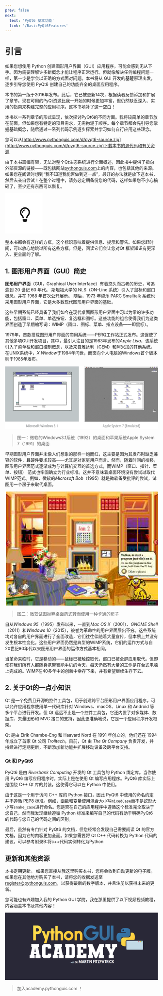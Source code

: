 ```yaml
---
prev: false
next:
  text: 'PyQt6 基本功能'
  link: '/BasicPyQt6Features'
---
```


# 引言

如果您想使用 Python 创建图形用户界面（GUI）应用程序，可能会感到无从下手。因为需要理解许多新概念才能让程序正常运行。但就像解决任何编程问题一样，第一步是学会以正确的方式面对问题。本书将从 GUI 开发的基楚原理出发，逐步引导您使用 PyQt6 创建自己的功能齐全的桌面应用程序。

本书的第一版于2016年发布。此后，它已被更新14次，根据读者反馈添加和扩展了章节。现在可用的PyQt资源比我一开始的时候更加丰富，但仍然缺乏深入、实用的指南来构建完整的应用程序。这本书填补了这一空白！

本书以一系列章节的形式呈现，依次探讨PyQt6的不同方面。我将较简单的章节放在前面，但如果您有特定的项目需求，无需拘泥于顺序。每个章节都会先引导您掌握基础概念，随后通过一系列代码示例逐步探索并学习如何自行应用这些理念。

您可以从[http://www.pythonguis.com/d/pyqt6-source.zip](http://www.pythonguis.com/d/pyqt6-source.zip)下载本书的源代码和有关资源

由于本书篇幅有限，无法对整个Qt生态系统进行全面概述，因此书中提供了指向外部资源的链接——既包括网站[pythonguis.com](https://www.pythonguis.com/)上的内容，也包括其他的来源。如果您在阅读时想到“我不知道我能否做到这一点”，最好的办法就是放下这本书，然后去亲自尝试！在整个过程中，请务必定期备份您的代码，这样如果您不小心搞砸了，至少还有东西可以恢复。

![tips](tips.png)

整本书都会有这样的方框，这个标识意味着提供信息、提示和警告。如果您赶时间，可以放心地跳过所有这些方框。但是，阅读它们会让您对Qt 框架知识有更深入、更全面的了解。

## 1. 图形用户界面（GUI）简史

 **图形用户界面**（GUI，Graphical User Interface）有着悠久而古老的历史，可追溯到
20 世纪 60 年代。 斯坦福大学的 NLS（ON-Line 系统）引入了鼠标和窗口概念。并在 1968 年首次公开展示。 随后，1973 年施乐 PARC Smalltalk 系统也采用图形用户界面，它是大多数现代图形用户界面的基础。

这些早期系统已经具备了我们如今在现代桌面图形用户界面中习以为常的许多功能，包括窗口、菜单、单选按钮、复选框和图标。这些功能的组合使得我们为这类界面创造了早期缩写词：WIMP（窗口、图标、菜单、指点设备——即鼠标）。

1979年，首款搭载图形用户界面的商用系统——PERQ工作站正式发布。这促使了其他多项GUI开发项目，其中，最引人注目的是1983年发布的*Apple Lisa*，该系统引入了菜单栏和窗口控制概念，以及来自雅达利（GEM）和阿米加的其他系统。在UNIX系统中，*X Window*于1984年问世，而面向个人电脑的Windows首个版本则于1985年发布。

![figure_1](figure_1.png)

> 图一：微软的Windows3.1系统（1992）的桌面和苹果系统Apple System 7（1991）的桌面

早期图形用户界面并未像人们想象的那样一炮而红，这主要是因为其发布时缺乏兼容的软件，且硬件要求较高——尤其是对家庭用户而言。然而，随着时间的推移，图形用户界面范式逐渐成为与计算机交互的首选方式，而WIMP（窗口、指针、菜单、按钮） 范式也牢固确立为行业标准。这并不意味着桌面环境没有尝试过取代WIMP范式。例如，微软的*Microsoft Bob*（1995）就是微软备受批评的尝试，试图用一个房子来取代桌面。

![house](house.png)

> 图二：微软试图抛弃桌面范式转而使用一种卡通的房子

自从*Windows 95*（1995）发布以来，一直到*Mac OS X*（2001）、*GNOME Shell*（2011）和*Windows 10*（2015），被誉为革命性的用户界面层出不穷。这些系统均对各自的用户界面进行了全面改造，它们往往伴随着大量宣传，但本质上并没有发生根本性变化。这些用户界面仍然是典型的WIMP系统，它们的运作方式与自20世纪80年代以来图形用户界面的运作方式基本相同。

当革命来临时，它是移动的——鼠标已被触控取代，窗口已被全屏应用取代。但即使在我们所有人都随身携带智能手机的今天，每天仍然有大量的工作是在台式电脑上完成的。WIMP在40多年中的创新中幸存下来，并有希望继续生存下去。

## 2. 关于Qt的一点小知识

Qt 是一个免费且开源的控件工具包，用于创建跨平台图形用户界面应用程序，可以允许应用程序使用单一代码库针对 Windows、macOS、Linux 和 Android 等多个平台进行开发。但 Qt 远远不止是一个控件工具包，它还内置了对多媒体、数据库、矢量图形和 MVC 接口的支持，因此更准确地说，它是一个应用程序开发框架。

Qt 是由 Eirik Chambe-Eng 和 Haavard Nord 在 1991 年创立的，他们还在 1994 年成立了首家 Qt 公司 *Trolltech*。目前，Qt 由 *The Qt Company* 负责开发，并持续进行定期更新，不断添加新功能并扩展移动设备及跨平台支持。

### Qt 和 PyQt6

PyQt6 是由 *Riverbank Computing* 开发的 Qt 工具包的 Python 绑定库。当你使用 PyQt6 编写应用程序时，实际上是在使用 Qt 编写应用程序。PyQt6 库实际上是围绕 C++ Qt 库的封装，这使得它可以在 Python 中使用。

由于这是一个用于访问 C++ 库的 Python 接口，因此 PyQt6 中使用的命名约定
并不遵循 PEP8 标准。例如，函数和变量使用混合大小写`mixedCase`而不是蛇形大小写`snake_case`进行命名。您是否在自己的应用程序中遵循这个标准完全取决于您自己，然而我发现继续遵循 Python 标准来编写自己的代码有助于明确PyQt6 的代码与您自己的代码之间的区别。

最后，虽然有专门针对 PyQt6 的文档，但您经常会发现自己需要阅读 Qt 的官方文档，因为它的内容更加全面。如果您需要将 Qt C++ 代码转换为 Python 代码的建议，可以参考附录B:将c++代码实例转化为Python

## 更新和其他资源

本书定期更新。 如果您直接从我这里购买本书，您将会收到自动更新的电子版。 如果您在其他地方购买了本书，请将您的收据发送至 register@pythonguis.com，以获得最新的数字版本，并且注册以获得未来的更新。

您可能也有兴趣加入我的 Python GUI 学院，我在那里提供了以下视频视频教程，内容涵盖本书及其他内容！

![PythonGUIAcademy](PythonGUIAcademy.png)

> 加入academy.pythonguis.com ！

